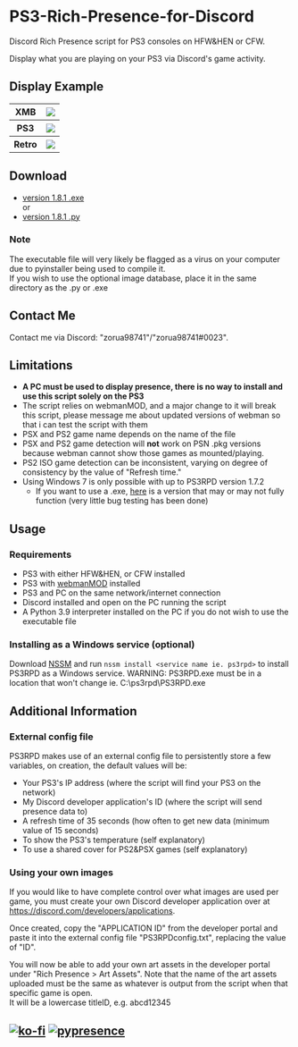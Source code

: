 # PS3-Rich-Presence-for-Discord
Discord Rich Presence script for PS3 consoles on HFW&HEN or CFW.

Display what you are playing on your PS3 via Discord's game activity.

## Display Example
<table>
	<tr>
		<th>XMB</th>
		<th> <img src="https://github.com/zorua98741/PS3-Rich-Presence-for-Discord/blob/main/img/xmb.png?raw=true"> </th>
	</tr>
	<tr>
		<th>PS3</th>
		<th> <img src="https://github.com/zorua98741/PS3-Rich-Presence-for-Discord/blob/main/img/ps3.png?raw=true"> </th>
	</tr>
	<tr>
		<th>Retro</th>
		<th> <img src="https://github.com/zorua98741/PS3-Rich-Presence-for-Discord/blob/main/img/retro.png?raw=true"> </th>
	</tr>
</table>

## Download
* [version 1.8.1 .exe](https://github.com/zorua98741/PS3-Rich-Presence-for-Discord/releases/download/v1.9/PS3RPD.exe)  
or
* [version 1.8.1 .py](https://github.com/zorua98741/PS3-Rich-Presence-for-Discord/releases/download/v1.9/PS3RPD.py)

### Note
The executable file will very likely be flagged as a virus on your computer due to pyinstaller being used to compile it.  
If you wish to use the optional image database, place it in the same directory as the .py or .exe

## Contact Me
Contact me via Discord: "zorua98741"/"zorua98741#0023".

## Limitations
* __A PC must be used to display presence, there is no way to install and use this script solely on the PS3__
* The script relies on webmanMOD, and a major change to it will break this script, please message me about updated versions of webman so that i can test the script with them
* PSX and PS2 game name depends on the name of the file
* PSX and PS2 game detection will **not** work on PSN .pkg versions because webman cannot show those games as mounted/playing.
* PS2 ISO game detection can be inconsistent, varying on degree of consistency by the value of "Refresh time."
* Using Windows 7 is only possible with up to PS3RPD version 1.7.2
	- If you want to use a .exe, [here](https://www.mediafire.com/file/ezzlcemhkmnmyn2/PS3RPD.exe/file) is a version that may or may not fully function (very little bug testing has been done)

## Usage

### Requirements
* PS3 with either HFW&HEN, or CFW installed
* PS3 with [webmanMOD](https://github.com/aldostools/webMAN-MOD/releases) installed 
* PS3 and PC on the same network/internet connection
* Discord installed and open on the PC running the script
* A Python 3.9 interpreter installed on the PC if you do not wish to use the executable file

### Installing as a Windows service (optional)
Download [NSSM](nssm.cc/release/nssm-2.24.zip) and run `nssm install <service name ie. ps3rpd>` to install PS3RPD as a Windows service.
WARNING: PS3RPD.exe must be in a location that won't change ie. C:\ps3rpd\PS3RPD.exe

## Additional Information

### External config file
PS3RPD makes use of an external config file to persistently store a few variables, on creation, the default values will be:
* Your PS3's IP address 	(where the script will find your PS3 on the network)
* My Discord developer application's ID 		(where the script will send presence data to)
* A refresh time of 35 seconds 					(how often to get new data (minimum value of 15 seconds)
* To show the PS3's temperature 				(self explanatory)
* To use a shared cover for PS2&PSX games   	(self explanatory) 


### Using your own images
If you would like to have complete control over what images are used per game, you must create your own Discord developer application over at https://discord.com/developers/applications.

Once created, copy the "APPLICATION ID" from the developer portal and paste it into the external config file "PS3RPDconfig.txt", replacing the value of "ID".

You will now be able to add your own art assets in the developer portal under "Rich Presence > Art Assets". Note that the name of the art assets uploaded must be the same as whatever is output from the script when that specific game is open.  
It will be a lowercase titleID, e.g. abcd12345

## [![ko-fi](https://ko-fi.com/img/githubbutton_sm.svg)](https://ko-fi.com/N4N87V7K5) [![pypresence](https://img.shields.io/badge/using-pypresence-00bb88.svg?style=for-the-badge&logo=discord&logoWidth=20)](https://github.com/qwertyquerty/pypresence)
